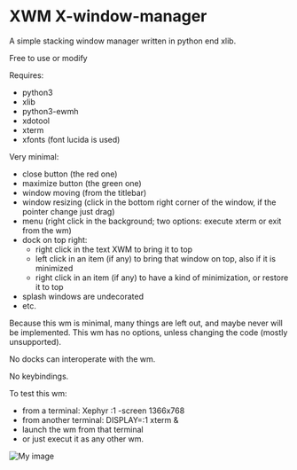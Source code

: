 # XWM X-window-manager
A simple stacking window manager written in python end xlib.

Free to use or modify

Requires:
- python3
- xlib
- python3-ewmh
- xdotool
- xterm
- xfonts (font lucida is used)

Very minimal:
- close button (the red one)
- maximize button (the green one)
- window moving (from the titlebar)
- window resizing (click in the bottom right corner of the window, if the pointer change just drag)
- menu (right click in the background; two options: execute xterm or exit from the wm)
- dock on top right:
    - right click in the text XWM to bring it to top
    - left click in an item (if any) to bring that window on top, also if it is minimized
    - right click in an item (if any) to have a kind of minimization, or restore it to top
- splash windows are undecorated
- etc.

Because this wm is minimal, many things are left out, and maybe never will be implemented. This wm has no options, unless changing the code (mostly unsupported).

No docks can interoperate with the wm.

No keybindings.

To test this wm:
- from a terminal: Xephyr :1 -screen 1366x768
- from another terminal: DISPLAY=:1 xterm &
- launch the wm from that terminal
- or just execut it as any other wm.

![My image](https://github.com/frank038/XWM-X-window-manager-/blob/main/screenshot.png)
